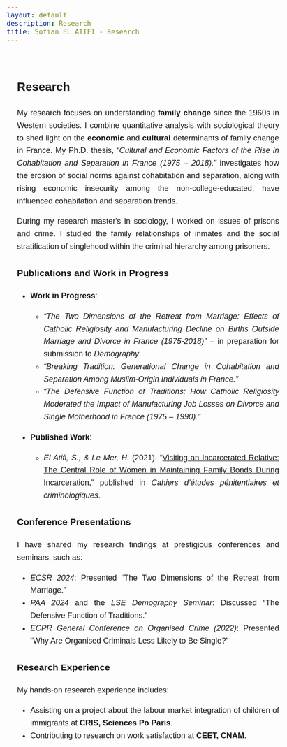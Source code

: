 ```yaml
---
layout: default
description: Research
title: Sofian EL ATIFI - Research
---
```


<style>
  body {
    line-height: 1.6;
    font-size: 18px; /* Or use `em` units for scalability */
    font-family: sans-serif;
  }

  .content {
    max-width: 60ch; /* 'ch' units relate to the width of the '0' character */
    margin: auto; /* Centers the content */
    padding: 20px;
  }
</style>

<div class="content" style="text-align: justify;">

## Research

My research focuses on understanding **family change** since the 1960s in Western societies. I combine quantitative analysis with sociological theory to shed light on the **economic** and **cultural** determinants of family change in France. My Ph.D. thesis, *“Cultural and Economic Factors of the Rise in Cohabitation and Separation in France (1975 – 2018),”* investigates how the erosion of social norms against cohabitation and separation, along with rising economic insecurity among the non-college-educated, have influenced cohabitation and separation trends.

During my research master's in sociology, I worked on issues of prisons and crime. I studied the family relationships of inmates and the social stratification of singlehood within the criminal hierarchy among prisoners.

### Publications and Work in Progress

- **Work in Progress**:
  - *“The Two Dimensions of the Retreat from Marriage: Effects of Catholic Religiosity and Manufacturing Decline on Births Outside Marriage and Divorce in France (1975-2018)”* – in preparation for submission to *Demography*.
  - *“Breaking Tradition: Generational Change in Cohabitation and Separation Among Muslim-Origin Individuals in France.”*
  - *“The Defensive Function of Traditions: How Catholic Religiosity Moderated the Impact of Manufacturing Job Losses on Divorce and Single Motherhood in France (1975 – 1990).”*

- **Published Work**:
  - *El Atifi, S., & Le Mer, H.* (2021). “[Visiting an Incarcerated Relative: The Central Role of Women in Maintaining Family Bonds During Incarceration](https://www.justice.gouv.fr/sites/default/files/2023-05/Cahiers_etudes_penitentiaires_et_criminologiques_n55.pdf),” published in *Cahiers d’études pénitentiaires et criminologiques*.

### Conference Presentations

I have shared my research findings at prestigious conferences and seminars, such as:
- *ECSR 2024*: Presented “The Two Dimensions of the Retreat from Marriage.”
- *PAA 2024* and the *LSE Demography Seminar*: Discussed “The Defensive Function of Traditions.”
- *ECPR General Conference on Organised Crime (2022)*: Presented “Why Are Organised Criminals Less Likely to Be Single?”

### Research Experience

My hands-on research experience includes:
- Assisting on a project about the labour market integration of children of immigrants at **CRIS, Sciences Po Paris**.
- Contributing to research on work satisfaction at **CEET, CNAM**.

</div>
